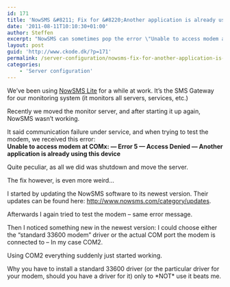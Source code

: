```yaml
---
id: 171
title: 'NowSMS &#8211; Fix for &#8220;Another application is already using this device&#8221;'
date: '2011-08-11T10:10:30+01:00'
author: Steffen
excerpt: "NowSMS can sometimes pop the error \"Unable to access modem at COMx: — Error 5 — Access Denied — Another application is already using this device\"\r\nThis can happen even though nothing is using the modem...\r\n\r\nHere's how to fix the problem :-)"
layout: post
guid: 'http://www.ckode.dk/?p=171'
permalink: /server-configuration/nowsms-fix-for-another-application-is-already-using-this-device/
categories:
    - 'Server configuration'
---
```


We’ve been using [NowSMS Lite](http://www.nowsms.com/) for a while at work. It’s the SMS Gateway for our monitoring system (it monitors all servers, services, etc.)

Recently we moved the monitor server, and after starting it up again, NowSMS wasn’t working.

It said communication failure under service, and when trying to test the modem, we received this error:  
**Unable to access modem at COMx: — Error 5 — Access Denied — Another application is already using this device**

Quite peculiar, as all we did was shutdown and move the server.

The fix however, is even more weird…

I started by updating the NowSMS software to its newest version. Their updates can be found here: <http://www.nowsms.com/category/updates>.

Afterwards I again tried to test the modem – same error message.

Then I noticed something new in the newest version: I could choose either the “standard 33600 modem” driver or the actual COM port the modem is connected to – In my case COM2.

Using COM2 everything suddenly just started working.

Why you have to install a standard 33600 driver (or the particular driver for your modem, should you have a driver for it) only to \*NOT\* use it beats me.